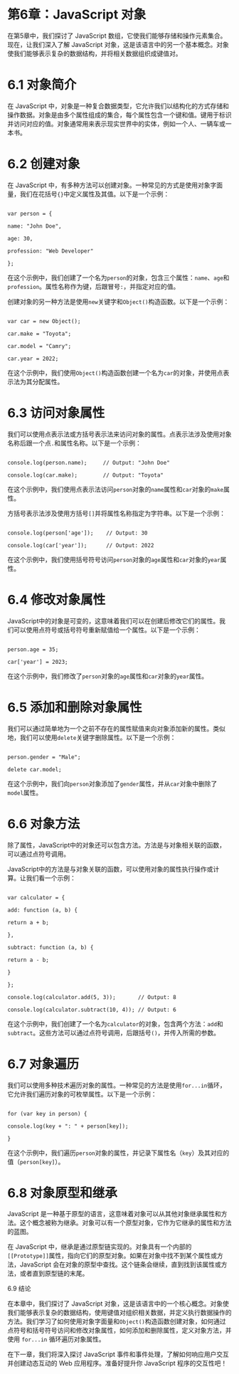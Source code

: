 # 第6章：JavaScript 对象

在第5章中，我们探讨了 JavaScript 数组，它使我们能够存储和操作元素集合。现在，让我们深入了解 JavaScript 对象，这是该语言中的另一个基本概念。对象使我们能够表示复杂的数据结构，并将相关数据组织成键值对。

# 6.1 对象简介

在 JavaScript 中，对象是一种复合数据类型，它允许我们以结构化的方式存储和操作数据。对象是由多个属性组成的集合，每个属性包含一个键和值。键用于标识并访问对应的值。对象通常用来表示现实世界中的实体，例如一个人、一辆车或一本书。

# 6.2 创建对象

在 JavaScript 中，有多种方法可以创建对象。一种常见的方式是使用对象字面量，我们在花括号`{}`中定义属性及其值。以下是一个示例：

```jsjavascript

var person = {

name: "John Doe",

age: 30,

profession: "Web Developer"

};

```

在这个示例中，我们创建了一个名为`person`的对象，包含三个属性：`name`、`age`和`profession`。属性名称作为键，后跟冒号`:`，并指定对应的值。

创建对象的另一种方法是使用`new`关键字和`Object()`构造函数。以下是一个示例：

```jsjavascript

var car = new Object();

car.make = "Toyota";

car.model = "Camry";

car.year = 2022;

```

在这个示例中，我们使用`Object()`构造函数创建一个名为`car`的对象，并使用点表示法为其分配属性。

# 6.3 访问对象属性

我们可以使用点表示法或方括号表示法来访问对象的属性。点表示法涉及使用对象名称后跟一个点`.`和属性名称。以下是一个示例：

```jsjavascript

console.log(person.name);     // Output: "John Doe"

console.log(car.make);        // Output: "Toyota"

```

在这个示例中，我们使用点表示法访问`person`对象的`name`属性和`car`对象的`make`属性。

方括号表示法涉及使用方括号`[]`并将属性名称指定为字符串。以下是一个示例：

```jsjavascript

console.log(person['age']);    // Output: 30

console.log(car['year']);      // Output: 2022

```

在这个示例中，我们使用括号符号访问`person`对象的`age`属性和`car`对象的`year`属性。

# 6.4 修改对象属性

JavaScript中的对象是可变的，这意味着我们可以在创建后修改它们的属性。我们可以使用点符号或括号符号重新赋值给一个属性。以下是一个示例：

```jsjavascript

person.age = 35;

car['year'] = 2023;

```

在这个示例中，我们修改了`person`对象的`age`属性和`car`对象的`year`属性。

# 6.5 添加和删除对象属性

我们可以通过简单地为一个之前不存在的属性赋值来向对象添加新的属性。类似地，我们可以使用`delete`关键字删除属性。以下是一个示例：

```jsjavascript

person.gender = "Male";

delete car.model;

```

在这个示例中，我们向`person`对象添加了`gender`属性，并从`car`对象中删除了`model`属性。

# 6.6 对象方法

除了属性，JavaScript中的对象还可以包含方法。方法是与对象相关联的函数，可以通过点符号调用。

JavaScript中的方法是与对象关联的函数，可以使用对象的属性执行操作或计算。让我们看一个示例：

```jsjavascript

var calculator = {

add: function (a, b) {

return a + b;

},

subtract: function (a, b) {

return a - b;

}

};

console.log(calculator.add(5, 3));       // Output: 8

console.log(calculator.subtract(10, 4)); // Output: 6

```

在这个示例中，我们创建了一个名为`calculator`的对象，包含两个方法：`add`和`subtract`。这些方法可以通过点符号调用，后跟括号`()`，并传入所需的参数。

# 6.7 对象遍历

我们可以使用多种技术遍历对象的属性。一种常见的方法是使用`for...in`循环，它允许我们遍历对象的可枚举属性。以下是一个示例：

```jsjavascript

for (var key in person) {

console.log(key + ": " + person[key]);

}

```

在这个示例中，我们遍历`person`对象的属性，并记录下属性名（`key`）及其对应的值（`person[key]`）。

# 6.8 对象原型和继承

JavaScript 是一种基于原型的语言，这意味着对象可以从其他对象继承属性和方法。这个概念被称为继承。对象可以有一个原型对象，它作为它继承的属性和方法的蓝图。

在 JavaScript 中，继承是通过原型链实现的。对象具有一个内部的`[[Prototype]]`属性，指向它们的原型对象。如果在对象中找不到某个属性或方法，JavaScript 会在对象的原型中查找。这个链条会继续，直到找到该属性或方法，或者直到原型链的末尾。

6.9 结论

在本章中，我们探讨了 JavaScript 对象，这是该语言中的一个核心概念。对象使我们能够表示复杂的数据结构，使用键值对组织相关数据，并定义执行数据操作的方法。我们学习了如何使用对象字面量和`Object()`构造函数创建对象，如何通过点符号和括号符号访问和修改对象属性，如何添加和删除属性，定义对象方法，并使用 `for...in` 循环遍历对象属性。

在下一章，我们将深入探讨 JavaScript 事件和事件处理，了解如何响应用户交互并创建动态互动的 Web 应用程序。准备好提升你 JavaScript 程序的交互性吧！

